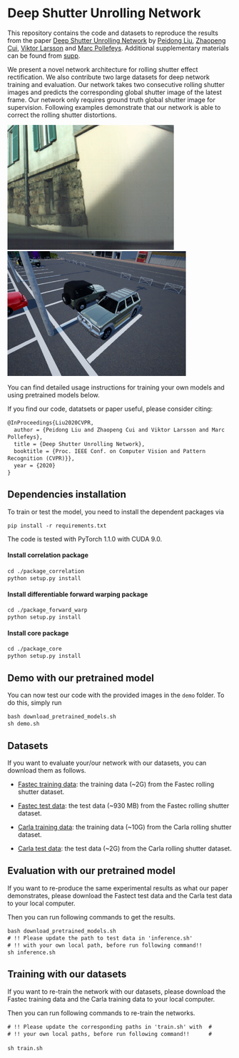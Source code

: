 # Deep Shutter Unrolling Network

This repository contains the code and datasets to reproduce the results from the
paper [Deep Shutter Unrolling Network](https://drive.google.com/open?id=14NYguVp129ydRtRzhhU8H8QIiE0coK6x) by [Peidong Liu](http://people.inf.ethz.ch/liup/), 
[Zhaopeng Cui](https://zhpcui.github.io), [Viktor Larsson](http://people.inf.ethz.ch/vlarsson/) and [Marc Pollefeys](https://inf.ethz.ch/personal/marc.pollefeys/). Additional supplementary materials can be found from [supp](https://drive.google.com/open?id=1ox9X-pYMgnSPP_hkeso21bUL_QoKJcrp).

We present a novel network architecture for rolling shutter effect rectification. We also contribute two large datasets for deep network training and evaluation. Our network takes two consecutive rolling shutter images and predicts the corresponding global shutter image of the latest frame. Our network only requires ground truth global shutter image for supervision. Following examples demonstrate that our network is able to correct the rolling shutter distortions.

<img src="teaser_img/fastec.gif" height="280px"/> <img src="teaser_img/carla.gif" height="280px"/>

You can find detailed usage instructions for training your own models
and using pretrained models below.

If you find our code, datatsets or paper useful, please consider citing:
```
@InProceedings{Liu2020CVPR,
  author = {Peidong Liu and Zhaopeng Cui and Viktor Larsson and Marc Pollefeys},
  title = {Deep Shutter Unrolling Network},
  booktitle = {Proc. IEEE Conf. on Computer Vision and Pattern	Recognition (CVPR)}},
  year = {2020}
}
```

## Dependencies installation
To train or test the model, you need to install the dependent packages via
```
pip install -r requirements.txt
```
The code is tested with PyTorch 1.1.0 with CUDA 9.0.

#### Install correlation package
```
cd ./package_correlation
python setup.py install
```

#### Install differentiable forward warping package
```
cd ./package_forward_warp
python setup.py install
```

#### Install core package
```
cd ./package_core
python setup.py install
```

## Demo with our pretrained model
You can now test our code with the provided images in the `demo` folder.
To do this, simply run
```
bash download_pretrained_models.sh
sh demo.sh
```

## Datasets
If you want to evaluate your/our network with our datasets, you
can download them as follows.

* [Fastec training data](https://drive.google.com/open?id=1gJoI7PSv7KEm2qb9-bt6hiyZ3PPlwEpd):
  the training data (~2G) from the Fastec rolling shutter dataset.

* [Fastec test data](https://drive.google.com/open?id=1Yfu6sOgIa6vJ6VwAedycjLu-_7rx7vZ2):
  the test data (~930 MB) from the Fastec rolling shutter dataset.

* [Carla training data](https://drive.google.com/open?id=15vXSX3g_STd6RPDWLg2sIn11mKH0sXxg):
  the training data (~10G) from the Carla rolling shutter dataset.

* [Carla test data](https://drive.google.com/open?id=1rvN0q5KF9BTxBOx4oOyxJKzX8XkUB-zM):
  the test data (~2G) from the Carla rolling shutter dataset.


## Evaluation with our pretrained model
If you want to re-produce the same experimental results as what our paper demonstrates,
please download the Fastect test data and the Carla test data to your local computer.

Then you can run following commands to get the results.
```
bash download_pretrained_models.sh
# !! Please update the path to test data in 'inference.sh'
# !! with your own local path, before run following command!!
sh inference.sh
```

## Training with our datasets
If you want to re-train the network with our datasets, please download
the Fastec training data and the Carla training data to your local computer.

Then you can run following commands to re-train the networks.
```
# !! Please update the corresponding paths in 'train.sh' with  #
# !! your own local paths, before run following command!!      #

sh train.sh
```


